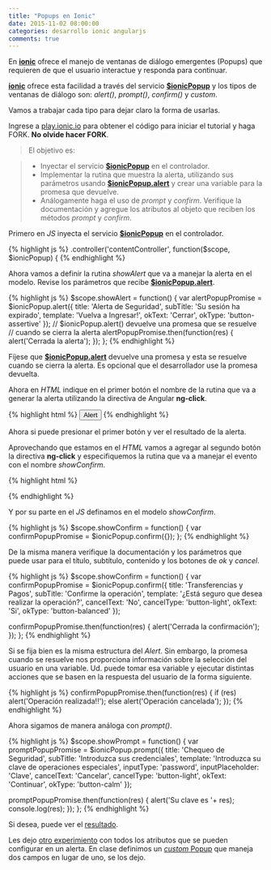 ```yaml
---
title: "Popups en Ionic"
date: 2015-11-02 08:00:00
categories: desarrollo ionic angularjs
comments: true
---
```

En [__ionic__][1] ofrece el manejo de ventanas de diálogo emergentes (Popups) que requieren de que el usuario interactue y responda para continuar.

[__ionic__][1] ofrece esta facilidad a través del servicio [__$ionicPopup__][2] y los tipos de ventanas de diálogo son: *alert()*, *prompt()*, *confirm()* y *custom*.

Vamos a trabajar cada tipo para dejar claro la forma de usarlas.

Ingrese a [play.ionic.io][3] para obtener el código para iniciar el tutorial y haga FORK. __No olvide hacer FORK__.

  > El objetivo es:

  > - Inyectar el servicio [__$ionicPopup__][2] en el controlador.
  > - Implementar la rutina que muestra la alerta, utilizando sus parámetros usando [__$ionicPopup.alert__][2] y crear una variable para la promesa que devuelve.
  > - Análogamente haga el uso de *prompt* y *confirm*. Verifique la documentación y agregue los atributos al objeto que reciben los métodos *prompt* y *confirm*.

Primero en *JS* inyecta el servicio [__$ionicPopup__][2] en el controlador.

{% highlight js  %}
.controller('contentController', function($scope, $ionicPopup) {
{% endhighlight %}

Ahora vamos a definir la rutina *showAlert* que va a manejar la alerta en el modelo. Revise los parámetros que recibe [__$ionicPopup.alert__][2].

{% highlight js  %}
$scope.showAlert = function() {
  var alertPopupPromise = $ionicPopup.alert({
    title: 'Alerta de Seguridad',
    subTitle: 'Su sesión ha expirado',
    template: 'Vuelva a Ingresar!',
    okText: 'Cerrar',
    okType: 'button-assertive'
  });
  // $ionicPopup.alert() devuelve una promesa que se resuelve 
  // cuando se cierra la alerta
  alertPopupPromise.then(function(res) {
    alert('Cerrada la alerta');
  });
};
{% endhighlight %}

Fíjese que [__$ionicPopup.alert__][2] devuelve una promesa y esta se resuelve cuando se cierra la alerta. Es opcional que el desarrollador use la promesa devuelta.

Ahora en *HTML* indique en el primer botón el nombre de la rutina que va a generar la alerta utilizando la directiva de Angular __ng-click__.

{% highlight html  %}
<button ng-click="showAlert()" class="button button-block button-assertive">Alert</button>
{% endhighlight %}

Ahora si puede presionar el primer botón y ver el resultado de la alerta.

Aprovechando que estamos en el *HTML* vamos a agregar al segundo botón la directiva __ng-click__ y especifiquemos la rutina que va a manejar el evento con el nombre *showConfirm*.

{% highlight html  %}

{% endhighlight %}

Y por su parte en el *JS* definamos en el modelo *showConfirm*.

{% highlight js  %}
$scope.showConfirm = function() {
  var confirmPopupPromise = $ionicPopup.confirm({});
};
{% endhighlight %}

De la misma manera verifique la documentación y los parámetros que puede usar para el título, subtítulo, contenido y los botones de *ok* y *cancel*.

{% highlight js  %}
$scope.showConfirm = function() {
  var confirmPopupPromise = $ionicPopup.confirm({
    title: 'Transferencias y Pagos',
    subTitle: 'Confirme la operación',
    template: '¿Está seguro que desea realizar la operación?',
    cancelText: 'No',
    cancelType: 'button-light',
    okText: 'Si',
    okType: 'button-balanced'
  });
  
  confirmPopupPromise.then(function(res) {
    alert('Cerrada la confirmación');
  });
};
{% endhighlight %}

Si se fija bien es la misma estructura del *Alert*. Sin embargo, la promesa cuando se resuelve nos proporciona información sobre la selección del usuario en una variable. Ud. puede tomar esa variable y ejecutar distintas acciones que se basen en la respuesta del usuario de la forma siguiente.

{% highlight js  %}
confirmPopupPromise.then(function(res) {
  if (res)
    alert('Operación realizada!!');
  else
    alert('Operación cancelada');
});
{% endhighlight %}

Ahora sigamos de manera análoga con *prompt()*.

{% highlight js  %}
$scope.showPrompt = function() {
  var promptPopupPromise = $ionicPopup.prompt({
    title: 'Chequeo de Seguridad',
    subTitle: 'Introduzca sus credenciales',
    template: 'Introduzca su clave de operaciones especiales',
    inputType: 'password',
    inputPlaceholder: 'Clave',
    cancelText: 'Cancelar',
    cancelType: 'button-light',
    okText: 'Continuar',
    okType: 'button-calm'
  });

  promptPopupPromise.then(function(res) {
    alert('Su clave es '+ res);
    console.log(res);
  });
};
{% endhighlight %}

Si desea, puede ver el [resultado][4].

Les dejo [otro experimiento][5] con todos los atributos que se pueden configurar en un alerta. En clase definimos un [*custom* Popup][6] que maneja dos campos en lugar de uno, se los dejo.

[1]: http://ionicframework.com/ "ionic Framework"
[2]: http://ionicframework.com/docs/api/service/$ionicPopup/ "$ionicPopup"
[3]: http://play.ionic.io/app/8aa6e4ffaf57 "Inicio del tutorial"
[4]: http://play.ionic.io/app/98e58c028887 "Resultado del tutorial"
[5]: http://play.ionic.io/app/ba68d5eb800c "Otro experimento"
[6]: http://play.ionic.io/app/567c6ec814b5 "custom Popup"

